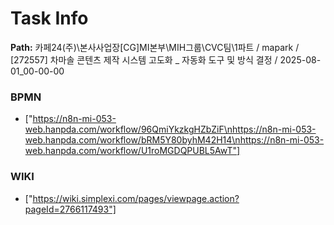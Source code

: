 # Task Info

**Path:** 카페24(주)\본사사업장\[CG]MI본부\MIH그룹\CVC팀\1파트 / mapark / [272557] 차마솔 콘텐츠 제작 시스템 고도화 _ 자동화 도구 및 방식 결정 / 2025-08-01_00-00-00

### BPMN
- ["https://n8n-mi-053-web.hanpda.com/workflow/96QmiYkzkgHZbZiF\nhttps://n8n-mi-053-web.hanpda.com/workflow/bRM5Y80byhM42H14\nhttps://n8n-mi-053-web.hanpda.com/workflow/U1roMGDQPUBL5AwT"]

### WIKI
- ["https://wiki.simplexi.com/pages/viewpage.action?pageId=2766117493"]


